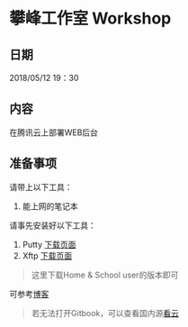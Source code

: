 # 攀峰工作室 Workshop

## 日期

2018/05/12 19：30

## 内容

在腾讯云上部署WEB后台

## 准备事项

请带上以下工具：

1. 能上网的笔记本

请事先安装好以下工具：

1. Putty [下载页面](https://www.putty.org/)
2. Xftp [下载页面](https://www.netsarang.com/download/down_form.html?code=623)
> 这里下载Home & School user的版本即可

可参考[博客](https://yiluomyt.gitbooks.io/blog/ASPNETCore/Linux%E9%83%A8%E7%BD%B2.html)
> 若无法打开Gitbook，可以查看国内源[看云](https://www.kancloud.cn/yiluomyt/blog/615777)
